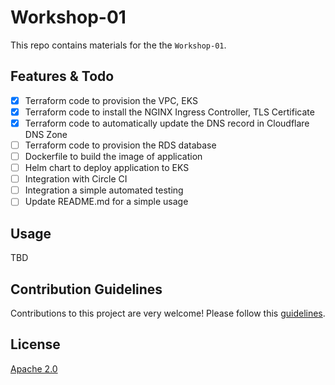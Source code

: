 # Workshop-01

This repo contains materials for the the `Workshop-01`.

## Features & Todo

- [x] Terraform code to provision the VPC, EKS
- [x] Terraform code to install the NGINX Ingress Controller, TLS Certificate
- [x] Terraform code to automatically update the DNS record in Cloudflare DNS Zone
- [ ] Terraform code to provision the RDS database
- [ ] Dockerfile to build the image of application
- [ ] Helm chart to deploy application to EKS
- [ ] Integration with Circle CI
- [ ] Integration a simple automated testing
- [ ] Update README.md for a simple usage

## Usage

TBD

## Contribution Guidelines

Contributions to this project are very welcome! Please follow this [guidelines](CONTRIBUTING.md).

## License

[Apache 2.0](LICENSE)